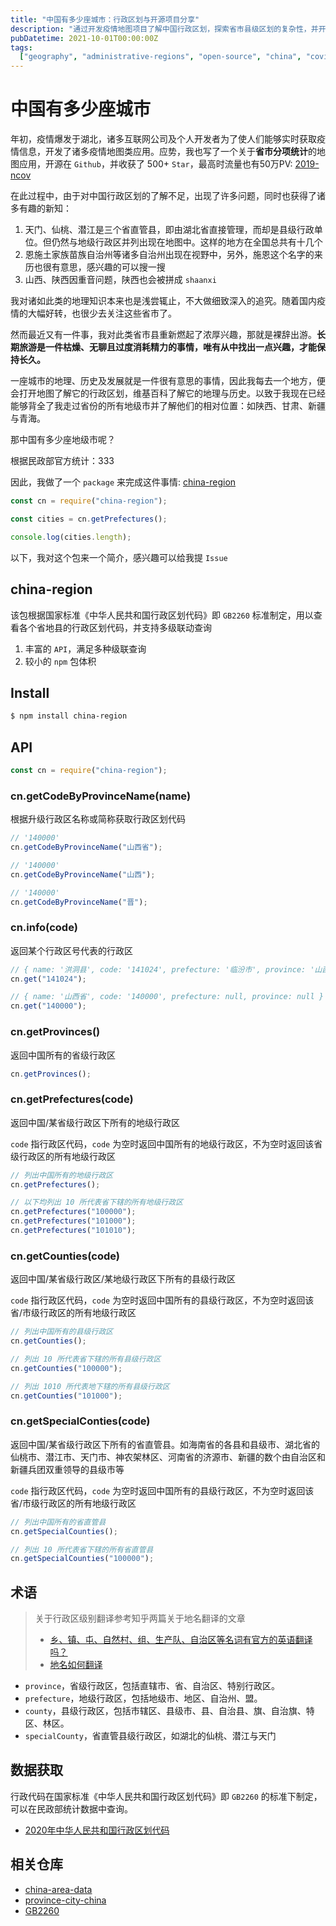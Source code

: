 ```yaml
---
title: "中国有多少座城市：行政区划与开源项目分享"
description: "通过开发疫情地图项目了解中国行政区划，探索省市县级区划的复杂性，并开源了 china-region 包用于查询各级行政区信息。"
pubDatetime: 2021-10-01T00:00:00Z
tags:
  ["geography", "administrative-regions", "open-source", "china", "covid-map"]
---
```


# 中国有多少座城市

年初，疫情爆发于湖北，诸多互联网公司及个人开发者为了使人们能够实时获取疫情信息，开发了诸多疫情地图类应用。应势，我也写了一个关于**省市分项统计**的地图应用，开源在 `Github`，并收获了 500+ `Star`，最高时流量也有50万PV: [2019-ncov](https://github.com/shfshanyue/2019-ncov)

在此过程中，由于对中国行政区划的了解不足，出现了许多问题，同时也获得了诸多有趣的新知：

1. 天门、仙桃、潜江是三个省直管县，即由湖北省直接管理，而却是县级行政单位。但仍然与地级行政区并列出现在地图中。这样的地方在全国总共有十几个
1. 恩施土家族苗族自治州等诸多自治州出现在视野中，另外，施恩这个名字的来历也很有意思，感兴趣的可以搜一搜
1. 山西、陕西因重音问题，陕西也会被拼成 `shaanxi`

我对诸如此类的地理知识本来也是浅尝辄止，不大做细致深入的追究。随着国内疫情的大幅好转，也很少去关注这些省市了。

然而最近又有一件事，我对此类省市县重新燃起了浓厚兴趣，那就是裸辞出游。**长期旅游是一件枯燥、无聊且过度消耗精力的事情，唯有从中找出一点兴趣，才能保持长久。**

一座城市的地理、历史及发展就是一件很有意思的事情，因此我每去一个地方，便会打开地图了解它的行政区划，维基百科了解它的地理与历史。以致于我现在已经能够背全了我走过省份的所有地级市并了解他们的相对位置：如陕西、甘肃、新疆与青海。

那中国有多少座地级市呢？

根据民政部官方统计：333

因此，我做了一个 `package` 来完成这件事情: [china-region](https://github.com/shfshanyue/china-region)

```js
const cn = require("china-region");

const cities = cn.getPrefectures();

console.log(cities.length);
```

以下，我对这个包来一个简介，感兴趣可以给我提 `Issue`

## china-region

该包根据国家标准《中华人民共和国行政区划代码》即 `GB2260` 标准制定，用以查看各个省地县的行政区划代码，并支持多级联动查询

1. 丰富的 `API`，满足多种级联查询
1. 较小的 `npm` 包体积

## Install

```bash
$ npm install china-region
```

## API

```js
const cn = require("china-region");
```

### cn.getCodeByProvinceName(name)

根据升级行政区名称或简称获取行政区划代码

```js
// '140000'
cn.getCodeByProvinceName("山西省");

// '140000'
cn.getCodeByProvinceName("山西");

// '140000'
cn.getCodeByProvinceName("晋");
```

### cn.info(code)

返回某个行政区号代表的行政区

```js
// { name: '洪洞县', code: '141024', prefecture: '临汾市', province: '山西省' }
cn.get("141024");

// { name: '山西省', code: '140000', prefecture: null, province: null }
cn.get("140000");
```

### cn.getProvinces()

返回中国所有的省级行政区

```js
cn.getProvinces();
```

### cn.getPrefectures(code)

返回中国/某省级行政区下所有的地级行政区

`code` 指行政区代码，`code` 为空时返回中国所有的地级行政区，不为空时返回该省级行政区的所有地级行政区

```js
// 列出中国所有的地级行政区
cn.getPrefectures();

// 以下均列出 10 所代表省下辖的所有地级行政区
cn.getPrefectures("100000");
cn.getPrefectures("101000");
cn.getPrefectures("101010");
```

### cn.getCounties(code)

返回中国/某省级行政区/某地级行政区下所有的县级行政区

`code` 指行政区代码，`code` 为空时返回中国所有的县级行政区，不为空时返回该省/市级行政区的所有地级行政区

```js
// 列出中国所有的县级行政区
cn.getCounties();

// 列出 10 所代表省下辖的所有县级行政区
cn.getCounties("100000");

// 列出 1010 所代表地下辖的所有县级行政区
cn.getCounties("101000");
```

### cn.getSpecialConties(code)

返回中国/某省级行政区下所有的省直管县。如海南省的各县和县级市、湖北省的仙桃市、潜江市、天门市、神农架林区、河南省的济源市、新疆的数个由自治区和新疆兵团双重领导的县级市等

`code` 指行政区代码，`code` 为空时返回中国所有的县级行政区，不为空时返回该省/市级行政区的所有地级行政区

```js
// 列出中国所有的省直管县
cn.getSpecialCounties();

// 列出 10 所代表省下辖的所有省直管县
cn.getSpecialCounties("100000");
```

## 术语

> 关于行政区级别翻译参考知乎两篇关于地名翻译的文章
>
> - [乡、镇、屯、自然村、组、生产队、自治区等名词有官方的英语翻译吗？](https://www.zhihu.com/question/30518257/answer/48380073)
> - [地名如何翻译](https://zhuanlan.zhihu.com/p/32434457)

- `province`，省级行政区，包括直辖市、省、自治区、特别行政区。
- `prefecture`，地级行政区，包括地级市、地区、自治州、盟。
- `county`，县级行政区，包括市辖区、县级市、县、自治县、旗、自治旗、特区、林区。
- `specialCounty`，省直管县级行政区，如湖北的仙桃、潜江与天门

## 数据获取

行政代码在国家标准《中华人民共和国行政区划代码》即 `GB2260` 的标准下制定，可以在民政部统计数据中查询。

- [2020年中华人民共和国行政区划代码](http://www.mca.gov.cn/article/sj/xzqh/2020/)

## 相关仓库

- [china-area-data](https://github.com/airyland/china-area-data)
- [province-city-china](https://github.com/uiwjs/province-city-china)
- [GB2260](https://github.com/cn/GB2260)
